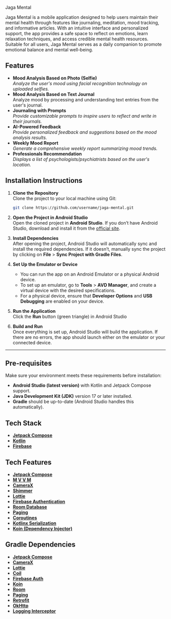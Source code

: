 Jaga Mental

Jaga Mental is a mobile application designed to help users maintain their mental health through
features like journaling, meditation, mood tracking, and informative articles. With an intuitive
interface and personalized support, the app provides a safe space to reflect on emotions, learn
relaxation techniques, and access credible mental health resources. Suitable for all users, Jaga
Mental serves as a daily companion to promote emotional balance and mental well-being.

## Features

* **Mood Analysis Based on Photo (Selfie)**  
  _Analyze the user's mood using facial recognition technology on uploaded selfies._
* **Mood Analysis Based on Text Journal**  
  Analyze mood by processing and understanding text entries from the user's journal.
* **Journaling with Prompts**  
  _Provide customizable prompts to inspire users to reflect and write in their journals._
* **AI-Powered Feedback**  
  _Provide personalized feedback and suggestions based on the mood analysis results._
* **Weekly Mood Report**  
  _Generate a comprehensive weekly report summarizing mood trends._
* **Professionals Recommendation**  
  _Displays a list of psychologists/psychiatrists based on the user's location._

## **Installation Instructions**

1. **Clone the Repository**  
   Clone the project to your local machine using Git:
   ```bash
   git clone https://github.com/username/jaga-mental.git
   ```

2. **Open the Project in Android Studio**  
   Open the cloned project in **Android Studio**. If you don’t have Android Studio, download and
   install it from the [official site](https://developer.android.com/studio).

3. **Install Dependencies**  
   After opening the project, Android Studio will automatically sync and install the required
   dependencies. If it doesn’t, manually sync the project by clicking on **File** > **Sync Project
   with Gradle Files**.

4. **Set Up the Emulator or Device**
    - You can run the app on an Android Emulator or a physical Android device.
    - To set up an emulator, go to **Tools** > **AVD Manager**, and create a virtual device with the
      desired specifications.
    - For a physical device, ensure that **Developer Options** and **USB Debugging** are enabled on
      your device.

5. **Run the Application**  
   Click the **Run** button (green triangle) in Android Studio

6. **Build and Run**  
   Once everything is set up, Android Studio will build the application. If there are no errors, the
   app should launch either on the emulator or your connected device.

---

## **Pre-requisites**

Make sure your environment meets these requirements before installation:

- **Android Studio (latest version)** with Kotlin and Jetpack Compose support.
- **Java Development Kit (JDK)** version 17 or later installed.
- **Gradle** should be up-to-date (Android Studio handles this automatically).

## Tech Stack

- **[Jetpack Compose](https://developer.android.com/compose)**
- **[Kotlin](https://kotlinlang.org/)**
- **[Firebase](https://firebase.google.com/)**

## Tech Features

- **[Jetpack Compose](https://developer.android.com/compose)**
- **[M V V M](https://en.wikipedia.org/wiki/Model%E2%80%93view%E2%80%93viewmodel)**
- **[CameraX](https://developer.android.com/training/camerax)**
- **[Shimmer](https://github.com/facebook/shimmer-android)**
- **[Lottie](https://lottiefiles.com/)**
- **[Firebase Authentication](https://firebase.google.com/docs/auth)**
- **[Room Database](https://developer.android.com/training/data-storage/room)**
- **[Paging](https://developer.android.com/topic/libraries/architecture/paging)**
- **[Coroutines](https://kotlinlang.org/docs/coroutines-overview.html)**
- **[Kotlinx Serialization](https://github.com/Kotlin/kotlinx.serialization)**
- **[Koin (Dependency Injector)](https://insert-koin.io/)**

## Gradle Dependencies

- **[Jetpack Compose](https://developer.android.com/compose)**
- **[CameraX](https://developer.android.com/training/camerax)**
- **[Lottie](https://lottiefiles.com/)**
- **[Coil](https://coil-kt.github.io/coil/)**
- **[Firebase Auth](https://firebase.google.com/docs/auth)**
- **[Koin](https://insert-koin.io/)**
- **[Room](https://developer.android.com/training/data-storage/room)**
- **[Paging](https://developer.android.com/topic/libraries/architecture/paging)**
- **[Retrofit](https://square.github.io/retrofit/)**
- **[OkHttp](https://square.github.io/okhttp/)**
- **[Logging Interceptor](https://square.github.io/okhttp/features/#logging-interceptor)**
